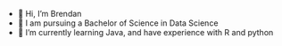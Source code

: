 - 👋 Hi, I’m Brendan
- 👀 I am pursuing a Bachelor of Science in Data Science
- 🌱 I’m currently learning Java, and have experience with R and python

